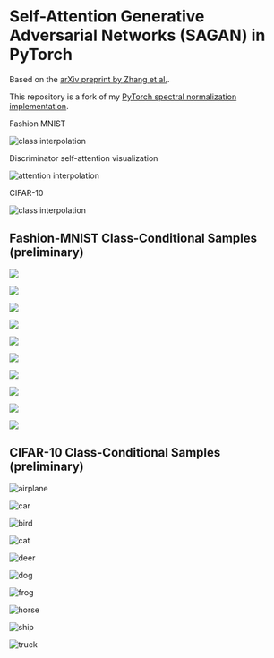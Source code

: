 # Self-Attention Generative Adversarial Networks (SAGAN) in PyTorch

Based on the [arXiv preprint by Zhang et al.](https://arxiv.org/abs/1805.08318).

This repository is a fork of my [PyTorch spectral normalization implementation](https://github.com/christiancosgrove/pytorch-spectral-normalization-gan).


Fashion MNIST

![class interpolation](https://github.com/christiancosgrove/pytorch-sagan/blob/master/interpolate_fashion.gif?raw=true)

Discriminator self-attention visualization

![attention interpolation](https://github.com/christiancosgrove/pytorch-sagan/blob/master/attention_fashion.gif?raw=true)

CIFAR-10

![class interpolation](https://github.com/christiancosgrove/pytorch-sagan/blob/master/interpolate.gif?raw=true)



## Fashion-MNIST Class-Conditional Samples (preliminary)
![](https://github.com/christiancosgrove/pytorch-sagan/blob/master/240_00.png?raw=true)

![](https://github.com/christiancosgrove/pytorch-sagan/blob/master/240_01.png?raw=true)

![](https://github.com/christiancosgrove/pytorch-sagan/blob/master/240_02.png?raw=true)

![](https://github.com/christiancosgrove/pytorch-sagan/blob/master/240_03.png?raw=true)

![](https://github.com/christiancosgrove/pytorch-sagan/blob/master/240_04.png?raw=true)

![](https://github.com/christiancosgrove/pytorch-sagan/blob/master/240_05.png?raw=true)

![](https://github.com/christiancosgrove/pytorch-sagan/blob/master/240_06.png?raw=true)

![](https://github.com/christiancosgrove/pytorch-sagan/blob/master/240_07.png?raw=true)

![](https://github.com/christiancosgrove/pytorch-sagan/blob/master/240_08.png?raw=true)

![](https://github.com/christiancosgrove/pytorch-sagan/blob/master/240_09.png?raw=true)


## CIFAR-10 Class-Conditional Samples (preliminary)
![airplane](https://github.com/christiancosgrove/pytorch-sagan/blob/master/1980_00.png?raw=true)

![car](https://github.com/christiancosgrove/pytorch-sagan/blob/master/1980_01.png?raw=true)

![bird](https://github.com/christiancosgrove/pytorch-sagan/blob/master/1980_02.png?raw=true)

![cat](https://github.com/christiancosgrove/pytorch-sagan/blob/master/1980_03.png?raw=true)

![deer](https://github.com/christiancosgrove/pytorch-sagan/blob/master/1980_04.png?raw=true)

![dog](https://github.com/christiancosgrove/pytorch-sagan/blob/master/1980_05.png?raw=true)

![frog](https://github.com/christiancosgrove/pytorch-sagan/blob/master/1980_06.png?raw=true)

![horse](https://github.com/christiancosgrove/pytorch-sagan/blob/master/1980_07.png?raw=true)

![ship](https://github.com/christiancosgrove/pytorch-sagan/blob/master/1980_08.png?raw=true)

![truck](https://github.com/christiancosgrove/pytorch-sagan/blob/master/1980_09.png?raw=true)
